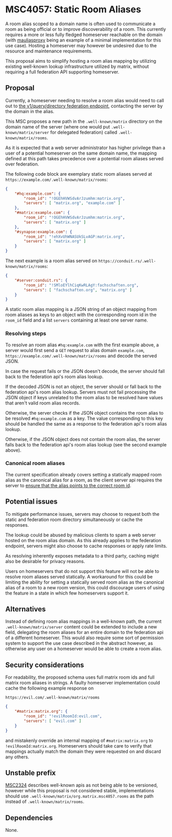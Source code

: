 # MSC4057: Static Room Aliases

A room alias scoped to a domain name is often used to communicate a room as being official or to
improve discoverability of a room. This currently requires a more or less fully fledged homeserver
reachable on the domain (with [mauliasproxy](https://github.com/tulir/mauliasproxy) being an example
of a minimal implementation for this use case). Hosting a homeserver may however be undesired due to
the resource and maintenance requirements.

This proposal aims to simplify hosting a room alias mapping by utilizing existing well-known lookup
infrastructure utilized by matrix, without requiring a full federation API supporting homeserver.

## Proposal

Currently, a homeserver needing to resolve a room alias would need to call out to
[the v1/query/directory federation endpoint](https://spec.matrix.org/v1.8/server-server-api/#get_matrixfederationv1querydirectory),
contacting the server by the domain in the alias.

This MSC proposes a new path in the `.well-known/matrix` directory on the domain name of the server (where one
would put `.well-known/matrix/server` for delegated federation) called `.well-known/matrix/rooms`.

As it is expected that a web server administrator has higher privilege than a user of a potential homeserver
on the same domain name, the mapping defined at this path takes precedence over a potential room aliases
served over federation.

The following code block are exemplary static room aliases served at `https://example.com/.well-known/matrix/rooms`:

```json
{
    "#hq:example.com": {
        "room_id": "!OGEhHVWSdvArJzumhm:matrix.org",
        "servers": [ "matrix.org", "example.com" ]
    },
    "#matrix:example.com": {
        "room_id": "!OGEhHVWSdvArJzumhm:matrix.org",
        "servers": [ "matrix.org" ]
    },
    "#synapse:example.com": {
        "room_id": "!ehXvUhWNASUkSLvAGP:matrix.org",
        "servers": [ "matrix.org" ]
    }
}
```

The next example is a room alias served on `https://conduit.rs/.well-known/matrix/rooms`:

```json
{
    "#server:conduit.rs": {
        "room_id": "!SMloEYlhCiqKwRLAgY:fachschaften.org",
        "servers": [ "fachschaften.org", "matrix.org" ]
    }
}
```

A static room alias mapping is a JSON string of an object mapping from room aliases as keys to an object
with the corresponding room id in the `room_id` field and a list `servers` containing at least one server name.

### Resolving steps

To resolve an room alias `#hq:example.com` with the first example above, a server would first send a
`GET` request to alias domain `example.com`, `https://example.com/.well-known/matrix/rooms` and
decode the served JSON.

In case the request fails or the JSON doesn't decode, the server should fall back to the federation api's
room alias lookup.

If the decoded JSON is not an object, the server should or fall back to the federation api's room alias
lookup. Servers must not fail processing the JSON object if keys unrelated to the room alias to be resolved
have values that aren't valid room alias records.

Otherwise, the server checks if the JSON object contains the room alias to be resolved `#hq:example.com` as
a key. The value corresponding to this key should be handled the same as a response to the federation api's
room alias lookup.

Otherwise, if the JSON object does not contain the room alias, the server falls back to the federation api's
room alias lookup (see the second example above).

### Canonical room aliases

The current specification already covers setting a statically mapped room alias as the canonical alias
for a room, as the client server api requires the server to
[ensure that the alias points to the correct room id](https://spec.matrix.org/v1.8/client-server-api/#put_matrixclientv3roomsroomidstateeventtypestatekey).

## Potential issues

To mitigate performance issues, servers may choose to request both the static and federation room directory
simultaneously or cache the responses.

The lookup could be abused by malicious clients to spam a web server hosted on the room alias domain. As
this already applies to the federation endpoint, servers might also choose to cache responses or apply rate
limits.

As resolving inherently exposes metadata to a third party, caching might also be desirable for privacy reasons.

Users on homeservers that do not support this feature will not be able to resolve room aliases served
statically. A workaround for this could be limiting the ability for setting a statically served room alias
as the canonical alias of a room to a new room version, this could discourage users of using the feature in
a state in which few homeservers support it.

## Alternatives

Instead of defining room alias mappings in a well-known path, the current `.well-known/matrix/server` content
could be extended to include a new field, delegating the room aliases for an entire domain to the federation
api of a different homeserver. This would also require some sort of permission system to support the use case
described in the abstract however, as otherwise any user on a homeserver would be able to create a room alias.

## Security considerations

For readability, the proposed schema uses full matrix room ids and full matrix room aliases in strings.
A faulty homeserver implementation could cache the following example response on

`https://evil.com/.well-known/matrix/rooms`

```json
{
    "#matrix:matrix.org": {
        "room_id": "!evilRoomId:evil.com",
        "servers": [ "evil.com" ]
    }
}
```

and mistakenly override an internal mapping of `#matrix:matrix.org` to `!evilRoomId:matrix.org`. Homeservers
should take care to verify that mappings actually match the domain they were requested on and discard any
others.

## Unstable prefix

[MSC2324](https://github.com/matrix-org/matrix-spec-proposals/pull/2324) describes well-known apis as not being
able to be versioned, however while this proposal is not considered stable, implementations should use
`.well-known/matrix/org.matrix.msc4057.rooms` as the path instead of `.well-known/matrix/rooms`.

## Dependencies

None.
